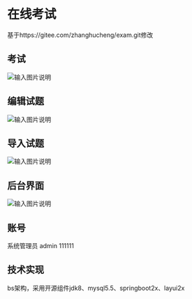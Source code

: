 # 在线考试
基于https://gitee.com/zhanghucheng/exam.git修改

## 考试
![输入图片说明](https://images.gitee.com/uploads/images/2021/0715/154830_a20c6542_393390.png "屏幕截图.png")

## 编辑试题
![输入图片说明](https://images.gitee.com/uploads/images/2021/0715/155838_336be2cd_393390.png "屏幕截图.png")
## 导入试题
![输入图片说明](https://images.gitee.com/uploads/images/2019/0816/095158_81637199_393390.png)

## 后台界面
![输入图片说明](https://images.gitee.com/uploads/images/2021/0715/155405_bf687e9d_393390.png "屏幕截图.png")

## 账号
系统管理员	admin	111111

## 技术实现
bs架构，采用开源组件jdk8、mysql5.5、springboot2x、layui2x
